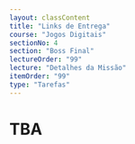 ```yaml
---
layout: classContent
title: "Links de Entrega"
course: "Jogos Digitais"
sectionNo: 4
section: "Boss Final"
lectureOrder: "99"
lecture: "Detalhes da Missão"
itemOrder: "99"
type: "Tarefas"
---
```


# TBA